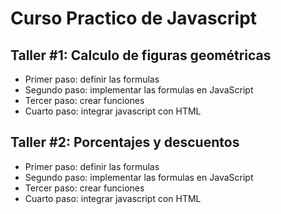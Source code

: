 # Curso Practico de Javascript

## Taller #1: Calculo de figuras geométricas

- Primer paso: definir las formulas
- Segundo paso: implementar las formulas en JavaScript
- Tercer paso: crear funciones
- Cuarto paso: integrar javascript con HTML

## Taller #2: Porcentajes y descuentos

- Primer paso: definir las formulas
- Segundo paso: implementar las formulas en JavaScript
- Tercer paso: crear funciones
- Cuarto paso: integrar javascript con HTML